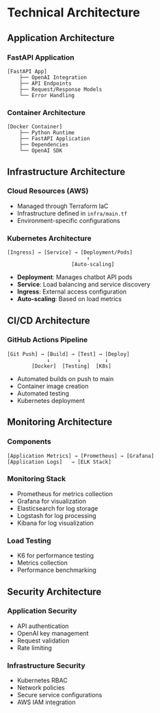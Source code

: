 # Technical Architecture

## Application Architecture

### FastAPI Application
```
[FastAPI App]
    ├── OpenAI Integration
    ├── API Endpoints
    ├── Request/Response Models
    └── Error Handling
```

### Container Architecture
```
[Docker Container]
    ├── Python Runtime
    ├── FastAPI Application
    ├── Dependencies
    └── OpenAI SDK
```

## Infrastructure Architecture

### Cloud Resources (AWS)
- Managed through Terraform IaC
- Infrastructure defined in `infra/main.tf`
- Environment-specific configurations

### Kubernetes Architecture
```
[Ingress] → [Service] → [Deployment/Pods]
                          ↑
                     [Auto-scaling]
```

- **Deployment**: Manages chatbot API pods
- **Service**: Load balancing and service discovery
- **Ingress**: External access configuration
- **Auto-scaling**: Based on load metrics

## CI/CD Architecture

### GitHub Actions Pipeline
```
[Git Push] → [Build] → [Test] → [Deploy]
             ↓         ↓        ↓
        [Docker]  [Testing]  [K8s]
```

- Automated builds on push to main
- Container image creation
- Automated testing
- Kubernetes deployment

## Monitoring Architecture

### Components
```
[Application Metrics] → [Prometheus] → [Grafana]
[Application Logs]   → [ELK Stack]
```

### Monitoring Stack
- Prometheus for metrics collection
- Grafana for visualization
- Elasticsearch for log storage
- Logstash for log processing
- Kibana for log visualization

### Load Testing
- K6 for performance testing
- Metrics collection
- Performance benchmarking

## Security Architecture

### Application Security
- API authentication
- OpenAI key management
- Request validation
- Rate limiting

### Infrastructure Security
- Kubernetes RBAC
- Network policies
- Secure service configurations
- AWS IAM integration
